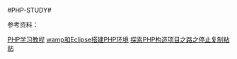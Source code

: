 #PHP-STUDY#

参考资料：

[PHP学习教程](http://www.runoob.com/php/php-tutorial.html)
[wamp和Eclipse搭建PHP环境](https://jingyan.baidu.com/article/bad08e1e87138209c8512118.html)
[探索PHP构造项目之路之停止复制粘贴](https://my.oschina.net/u/922172/blog/749713)